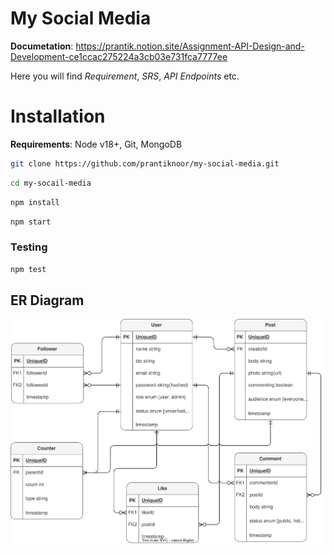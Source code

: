 # My Social Media

**Documetation**: https://prantik.notion.site/Assignment-API-Design-and-Development-ce1ccac275224a3cb03e731fca7777ee

Here you will find _Requirement_, _SRS_, _API Endpoints_ etc.

# Installation

**Requirements**: Node v18+, Git, MongoDB

```bash
git clone https://github.com/prantiknoor/my-social-media.git
```

```bash
cd my-socail-media
```

```bash
npm install
```

```bash
npm start
```

### Testing

```bash
npm test
```

## ER Diagram

![](./er-diagram.drawio.svg)

